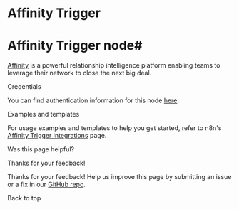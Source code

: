 # Affinity Trigger

[ ](https://github.com/n8n-io/n8n-docs/edit/main/docs/integrations/builtin/trigger-nodes/n8n-nodes-base.affinitytrigger.md "Edit this page")

# Affinity Trigger node#

[Affinity](https://www.affinity.co/) is a powerful relationship intelligence platform enabling teams to leverage their network to close the next big deal.

Credentials

You can find authentication information for this node [here](../../credentials/affinity/).

Examples and templates

For usage examples and templates to help you get started, refer to n8n's [Affinity Trigger integrations](https://n8n.io/integrations/affinity-trigger/) page.

Was this page helpful? 

Thanks for your feedback! 

Thanks for your feedback! Help us improve this page by submitting an issue or a fix in our [GitHub repo](https://github.com/n8n-io/n8n-docs). 

Back to top 
